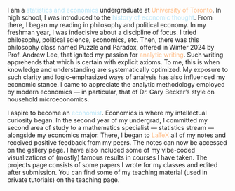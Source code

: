 I am a <span style="color: rgb(184, 229, 248);">statistics and economics</span> undergraduate at <span style="color: rgb(255, 188, 134);">University of Toronto</span>. In high school, I was introduced to the <span style="color: rgb(184, 229, 248);">history of economic thought</span>. From there, I began my reading in philosophy and political economy. In my freshman year, I was indecisive about a discipline of focus. I tried philosophy, political science, economics, etc. Then, there was this philosophy class named Puzzle and Paradox, offered in Winter 2024 by Prof. Andrew Lee, that ignited my passion for <span style="color: rgb(255, 188, 134);">analytic writing</span>. Such writing apprehends that which is certain with explicit axioms. To me, this is when knowledge and understanding are systematically optimized. My exposure to such clarity and logic-emphasized ways of analysis has also influenced my economic stance. I came to appreciate the analytic methodology employed by modern economics — in particular, that of Dr. Gary Becker’s style on household microeconomics.

I aspire to become an <span style="color: rgb(184, 229, 248);">economist</span>. Economics is where my intellectual curiosity began. In the second year of my undergrad, I committed my second area of study to a mathematics specialist — statistics stream — alongside my economics major. There, I began to <span style="color: rgb(255, 188, 134);">LaTeX</span> all of my notes and received positive feedback from my peers. The notes can now be accessed on the gallery page. I have also included some of my vibe-coded visualizations of (mostly) famous results in courses I have taken. The projects page consists of some papers I wrote for my classes and edited after submission. You can find some of my teaching material (used in private tutorials) on the teaching page.
